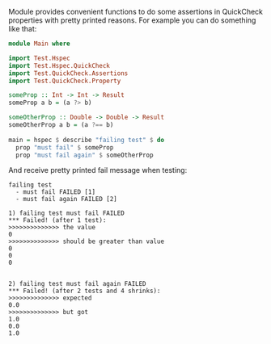 Module provides convenient functions to do some assertions in QuickCheck
properties with pretty printed reasons.  For example you can do something like
that:

```haskell
module Main where

import Test.Hspec
import Test.Hspec.QuickCheck
import Test.QuickCheck.Assertions
import Test.QuickCheck.Property

someProp :: Int -> Int -> Result
someProp a b = (a ?> b)

someOtherProp :: Double -> Double -> Result
someOtherProp a b = (a ?== b)
               
main = hspec $ describe "failing test" $ do
  prop "must fail" $ someProp
  prop "must fail again" $ someOtherProp
```

And receive pretty printed fail message when testing:

```
failing test
  - must fail FAILED [1]                    
  - must fail again FAILED [2]                             

1) failing test must fail FAILED
*** Failed! (after 1 test): 
>>>>>>>>>>>>>> the value
0
>>>>>>>>>>>>>> should be greater than value
0
0
0


2) failing test must fail again FAILED
*** Failed! (after 2 tests and 4 shrinks): 
>>>>>>>>>>>>>> expected
0.0
>>>>>>>>>>>>>> but got
1.0
0.0
1.0
```
